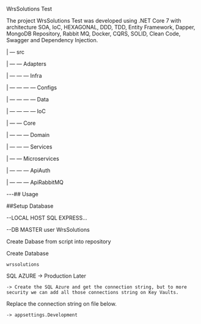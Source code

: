 WrsSolutions Test

The project WrsSolutions Test was developed using .NET Core 7 with architecture SOA, IoC, HEXAGONAL, DDD, TDD, Entity Framework, Dapper, MongoDB Repository, Rabbit MQ, Docker, CQRS, SOLID, Clean Code, Swagger and Dependency Injection.

| — src

| — — Adapters

| — — — Infra

| — — — — Configs

| — — — — Data

| — — — — IoC

| — — Core

| — — — Domain

| — — — Services

| — — Microservices

| — — — ApiAuth

| — — — ApiRabbitMQ

---## Usage

##Setup Database 

--LOCAL HOST SQL EXPRESS...

--DB MASTER user WrsSolutions 

Create Dabase from script into repository

Create Database 

	wrssolutions

SQL AZURE -> Production Later

	-> Create the SQL Azure and get the connection string, but to more security we can add all those connections string on Key Vaults.


Replace the connection string on file below.

	-> appsettings.Development

